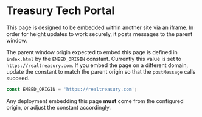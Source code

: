 # Treasury Tech Portal

This page is designed to be embedded within another site via an iframe. In order for height updates to work securely, it posts messages to the parent window.

The parent window origin expected to embed this page is defined in `index.html` by the `EMBED_ORIGIN` constant. Currently this value is set to `https://realtreasury.com`. If you embed the page on a different domain, update the constant to match the parent origin so that the `postMessage` calls succeed.

```javascript
const EMBED_ORIGIN = 'https://realtreasury.com';
```

Any deployment embedding this page **must** come from the configured origin, or adjust the constant accordingly.
